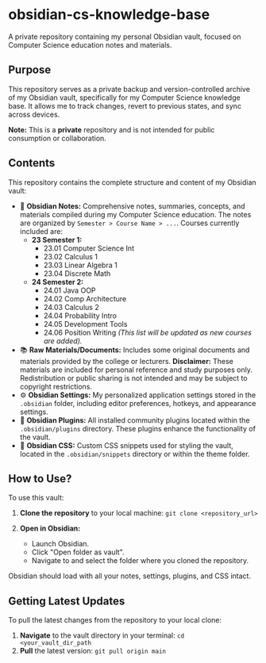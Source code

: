 # obsidian-cs-knowledge-base
A private repository containing my personal Obsidian vault, focused on Computer Science education notes and materials.
## Purpose
This repository serves as a private backup and version-controlled archive of my Obsidian vault, specifically for my Computer Science knowledge base. It allows me to track changes, revert to previous states, and sync across devices.

**Note:** This is a **private** repository and is not intended for public consumption or collaboration.
## Contents

This repository contains the complete structure and content of my Obsidian vault:

-   📄 **Obsidian Notes:** Comprehensive notes, summaries, concepts, and materials compiled during my Computer Science education. The notes are organized by `Semester > Course Name > ...`. Courses currently included are:
    -   **23 Semester 1:**
        -   23.01 Computer Science Int
        -   23.02 Calculus 1
        -   23.03 Linear Algebra 1
        -   23.04 Discrete Math
    -   **24 Semester 2:**
        -   24.01 Java OOP
        -   24.02 Comp Architecture
        -   24.03 Calculus 2
        -   24.04 Probability Intro
        -   24.05 Development Tools
        -   24.06 Position Writing
    *(This list will be updated as new courses are added).*
-   📚 **Raw Materials/Documents:** Includes some original documents and materials provided by the college or lecturers. **Disclaimer:** These materials are included for personal reference and study purposes only. Redistribution or public sharing is not intended and may be subject to copyright restrictions.
-   ⚙️ **Obsidian Settings:** My personalized application settings stored in the `.obsidian` folder, including editor preferences, hotkeys, and appearance settings.
-   🔌 **Obsidian Plugins:** All installed community plugins located within the `.obsidian/plugins` directory. These plugins enhance the functionality of the vault.
-   🎨 **Obsidian CSS:** Custom CSS snippets used for styling the vault, located in the `.obsidian/snippets` directory or within the theme folder.

## How to Use?
To use this vault:
1.  **Clone the repository** to your local machine:
    `git clone <repository_url>`

2.  **Open in Obsidian:**
	-   Launch Obsidian.
	-   Click "Open folder as vault".
	-   Navigate to and select the folder where you cloned the repository.

Obsidian should load with all your notes, settings, plugins, and CSS intact.
## Getting Latest Updates
To pull the latest changes from the repository to your local clone:

1. **Navigate** to the vault directory in your terminal:
   `cd <your_vault_dir_path`
2. **Pull** the latest version:
   `git pull origin main`
